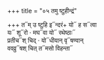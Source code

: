 +++
title = "०५ तमु ष्टुहीन्द्रं"

+++
त᳓म् उ ष्टुहि इ᳓न्दरं+ यो᳓ ह स᳓त्वा  
यः᳓ शू᳓रो · मघ᳓वा यो᳓ रथेष्ठाः᳓  
प्रतीच᳓श् चिद् · यो᳓धीयान् वृ᳓षण्वान्  
ववव्रु᳓षश् चित् त᳓मसो विहन्ता᳓